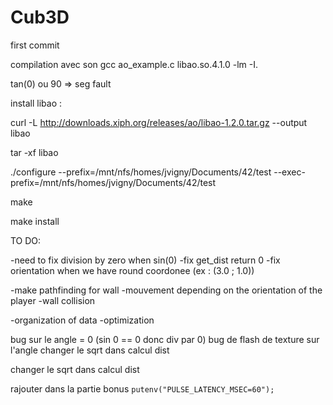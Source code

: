 # Cub3D

first commit

compilation avec son
gcc ao_example.c libao.so.4.1.0 -lm -I.


tan(0) ou 90 => seg fault

install libao :

curl -L http://downloads.xiph.org/releases/ao/libao-1.2.0.tar.gz --output libao

tar -xf libao

./configure --prefix=/mnt/nfs/homes/jvigny/Documents/42/test --exec-prefix=/mnt/nfs/homes/jvigny/Documents/42/test

make

make install


TO DO:

-need to fix division by zero when sin(0)
-fix get_dist return 0
-fix orientation when we have round coordonee (ex : (3.0 ; 1.0))
<!-- -make parsing -->
-make pathfinding for wall
-mouvement depending on the orientation of the player
-wall collision
<!-- -maps with multiple textures -->
-organization of data
-optimization


bug sur le angle = 0 (sin 0 == 0 donc div par 0)
bug de flash de texture sur l'angle 
changer le sqrt dans calcul dist
<!-- bug de flash de texture sur l'angle  -->
changer le sqrt dans calcul dist

rajouter dans la partie bonus `putenv("PULSE_LATENCY_MSEC=60");`
